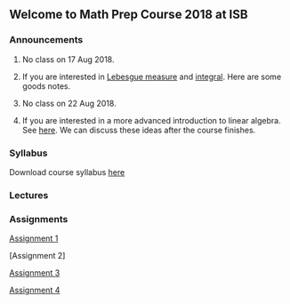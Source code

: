 ## Welcome to Math Prep Course 2018 at ISB

### Announcements
1) No class on 17 Aug 2018.

2) If you are interested in [Lebesgue measure](https://abhirishisb.github.io/LebesgueMeasure.pdf) and                             [integral](https://abhirishisb.github.io/LebesgueIntegral.pdf). Here are some goods notes. 

3) No class on 22 Aug 2018.

4) If you are interested in a more advanced introduction to linear algebra.                                                             See [here](https://abhirishisb.github.io/linear_algebra_notes.pdf). We can discuss these ideas after the course finishes.


### Syllabus

Download course syllabus [here](https://abhirishisb.github.io/syllabus_math_prep_2018_abhishek.pdf)

### Lectures


### Assignments

[Assignment 1](https://abhirishisb.github.io/assignment1.pdf)

[Assignment 2] 

[Assignment 3](https://abhirishisb.github.io/assignment3.pdf)

[Assignment 4](https://abhirishisb.github.io/assignment4.pdf)

